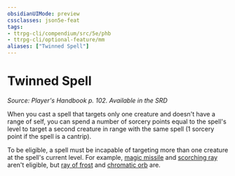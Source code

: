 ```yaml
---
obsidianUIMode: preview
cssclasses: json5e-feat
tags:
- ttrpg-cli/compendium/src/5e/phb
- ttrpg-cli/optional-feature/mm
aliases: ["Twinned Spell"]
---
```

# Twinned Spell
*Source: Player's Handbook p. 102. Available in the <span title='Systems Reference Document (5.1)'>SRD</span>*  

When you cast a spell that targets only one creature and doesn't have a range of self, you can spend a number of sorcery points equal to the spell's level to target a second creature in range with the same spell (1 sorcery point if the spell is a cantrip).

To be eligible, a spell must be incapable of targeting more than one creature at the spell's current level. For example, [magic missile](3-Mechanics/CLI/spells/magic-missile.md) and [scorching ray](3-Mechanics/CLI/spells/scorching-ray.md) aren't eligible, but [ray of frost](3-Mechanics/CLI/spells/ray-of-frost.md) and [chromatic orb](3-Mechanics/CLI/spells/chromatic-orb.md) are.